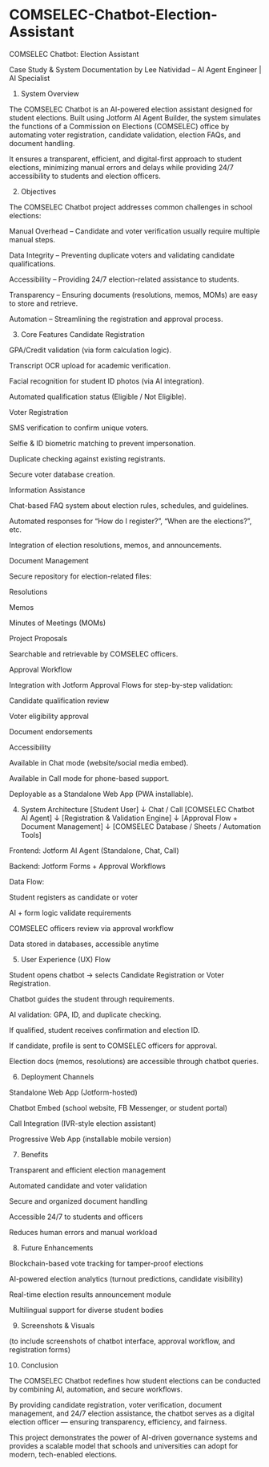 # COMSELEC-Chatbot-Election-Assistant

COMSELEC Chatbot: Election Assistant

Case Study & System Documentation
by Lee Natividad – AI Agent Engineer | AI Specialist

1. System Overview

The COMSELEC Chatbot is an AI-powered election assistant designed for student elections. Built using Jotform AI Agent Builder, the system simulates the functions of a Commission on Elections (COMSELEC) office by automating voter registration, candidate validation, election FAQs, and document handling.

It ensures a transparent, efficient, and digital-first approach to student elections, minimizing manual errors and delays while providing 24/7 accessibility to students and election officers.

2. Objectives

The COMSELEC Chatbot project addresses common challenges in school elections:

Manual Overhead – Candidate and voter verification usually require multiple manual steps.

Data Integrity – Preventing duplicate voters and validating candidate qualifications.

Accessibility – Providing 24/7 election-related assistance to students.

Transparency – Ensuring documents (resolutions, memos, MOMs) are easy to store and retrieve.

Automation – Streamlining the registration and approval process.

3. Core Features
Candidate Registration

GPA/Credit validation (via form calculation logic).

Transcript OCR upload for academic verification.

Facial recognition for student ID photos (via AI integration).

Automated qualification status (Eligible / Not Eligible).

Voter Registration

SMS verification to confirm unique voters.

Selfie & ID biometric matching to prevent impersonation.

Duplicate checking against existing registrants.

Secure voter database creation.

Information Assistance

Chat-based FAQ system about election rules, schedules, and guidelines.

Automated responses for “How do I register?”, “When are the elections?”, etc.

Integration of election resolutions, memos, and announcements.

Document Management

Secure repository for election-related files:

Resolutions

Memos

Minutes of Meetings (MOMs)

Project Proposals

Searchable and retrievable by COMSELEC officers.

Approval Workflow

Integration with Jotform Approval Flows for step-by-step validation:

Candidate qualification review

Voter eligibility approval

Document endorsements

Accessibility

Available in Chat mode (website/social media embed).

Available in Call mode for phone-based support.

Deployable as a Standalone Web App (PWA installable).

4. System Architecture
[Student User] 
   ↓ Chat / Call
[COMSELEC Chatbot AI Agent] 
   ↓
[Registration & Validation Engine] 
   ↓
[Approval Flow + Document Management] 
   ↓
[COMSELEC Database / Sheets / Automation Tools]


Frontend: Jotform AI Agent (Standalone, Chat, Call)

Backend: Jotform Forms + Approval Workflows

Data Flow:

Student registers as candidate or voter

AI + form logic validate requirements

COMSELEC officers review via approval workflow

Data stored in databases, accessible anytime

5. User Experience (UX) Flow

Student opens chatbot → selects Candidate Registration or Voter Registration.

Chatbot guides the student through requirements.

AI validation: GPA, ID, and duplicate checking.

If qualified, student receives confirmation and election ID.

If candidate, profile is sent to COMSELEC officers for approval.

Election docs (memos, resolutions) are accessible through chatbot queries.

6. Deployment Channels

Standalone Web App (Jotform-hosted)

Chatbot Embed (school website, FB Messenger, or student portal)

Call Integration (IVR-style election assistant)

Progressive Web App (installable mobile version)

7. Benefits

Transparent and efficient election management

Automated candidate and voter validation

Secure and organized document handling

Accessible 24/7 to students and officers

Reduces human errors and manual workload

8. Future Enhancements

Blockchain-based vote tracking for tamper-proof elections

AI-powered election analytics (turnout predictions, candidate visibility)

Real-time election results announcement module

Multilingual support for diverse student bodies

9. Screenshots & Visuals

(to include screenshots of chatbot interface, approval workflow, and registration forms)

10. Conclusion

The COMSELEC Chatbot redefines how student elections can be conducted by combining AI, automation, and secure workflows.

By providing candidate registration, voter verification, document management, and 24/7 election assistance, the chatbot serves as a digital election officer — ensuring transparency, efficiency, and fairness.

This project demonstrates the power of AI-driven governance systems and provides a scalable model that schools and universities can adopt for modern, tech-enabled elections.
